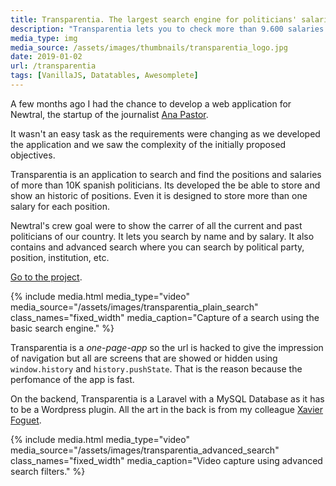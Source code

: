 ```yaml
---
title: Transparentia. The largest search engine for politicians' salaries
description: "Transparentia lets you to check more than 9.600 salaries of politicians and public workers.  We wanted to answer a simple question: how many politicians are there in Spain and how much are they paid."
media_type: img
media_source: /assets/images/thumbnails/transparentia_logo.jpg
date: 2019-01-02
url: /transparentia
tags: [VanillaJS, Datatables, Awesomplete]
---
```


A few months ago I had the chance to develop a web application for Newtral, the startup of the journalist [Ana Pastor](https://twitter.com/_anapastor_).

It wasn't an easy task as the requirements were changing as we developed the application and we saw the complexity of the initially proposed objectives.

Transparentia is an application to search and find the positions and salaries of more than 10K spanish politicians. Its developed the be able to store and show an historic of positions. Even it is designed to store more than one salary for each position.

Newtral's crew goal were to show the carrer of all the current and past politicians of our country. It lets you search by name and by salary. It also contains and advanced search where you can search by political party, position, institution, etc.

[Go to the project](https://newtral.es/transparentia/).

{% include media.html media_type="video"
media_source="/assets/images/transparentia_plain_search" class_names="fixed_width" media_caption="Capture of a search using the basic search engine." %}

Transparentia is a _one-page-app_ so the url is hacked to give the impression of navigation but all are screens that are showed or hidden using `window.history` and `history.pushState`. That is the reason because the perfomance of the app is fast.

On the backend, Transparentia is a Laravel with a MySQL Database as it has to be a Wordpress plugin. All the art in the back is from my colleague [Xavier Foguet](https://twitter.com/XavierFoguet).

{% include media.html media_type="video"
media_source="/assets/images/transparentia_advanced_search" class_names="fixed_width" media_caption="Video capture using advanced search filters." %}
